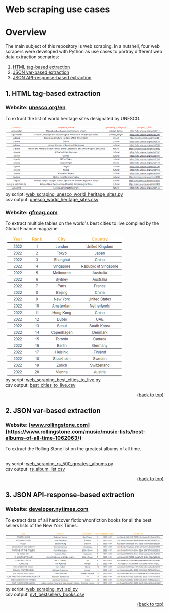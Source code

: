 # Web scraping use cases
# Overview

The main subject of this repository is web scraping. In a nutshell, four web scrapers were developed with Python as use cases to portray different web data extraction scenarios:
1. [HTML tag-based extraction](#1-html-tag-based-extraction)
2. [JSON var-based extraction](#2-json-var-based-extraction)
3. [JSON API-response-based extraction](#3-json-api-response-based-extraction)

## 1. HTML tag-based extraction
### Website: [unesco.org/en](https://whc.unesco.org/en/list/)
To extract the list of world heritage sites designated by UNESCO.

![](https://github.com/IvoDSBarros/web-scraping-use-cases/blob/39f4b500047b3396711f01b34e610b5b4137edbc/output/png/web_scraping_unesco_world_heritage_list.PNG)
<br> py script: [web_scraping_unesco_world_heritage_sites.py](https://github.com/IvoDSBarros/web-scraping-use-cases/blob/4a81a58d6e6c2117170f977c567af27f5529f3b5/src/web_scraping_unesco_world_heritage_sites.py)
<br> csv output: [unesco_world_heritage_sites.csv](https://github.com/IvoDSBarros/web-scraping-use-cases/blob/552f127fab518720510ab781ca205d0ed04ba955/output/csv/unesco_world_heritage_sites.csv)

### Website: [gfmag.com](https://www.gfmag.com/global-data/non-economic-data/best-cities-to-live?page=1)

To extract multiple tables on the world's best cities to live compiled by the Global Finance magazine.

![](https://github.com/IvoDSBarros/web-scraping-use-cases/blob/eab419e273ec771e89dd3fcde2ee76c2aff7be2a/output/png/web_scraping_best_cities_to_live.PNG)
<br> py script: [web_scraping_best_cities_to_live.py](https://github.com/IvoDSBarros/web-scraping-use-cases/blob/b21cee34ba5e76698ab75ebb03ec0c9c3120b280/src/web_scraping_best_cities_to_live.py)
<br>
csv output: [best_cities_to_live.csv](https://github.com/IvoDSBarros/web-scraping-use-cases/blob/0248486b1c2b254345279cbc452aea91655cc6ec/output/csv/best_cities_to_live.csv)

<div align = "right">    
  <a href="#overview">(back to top)</a>
</div>

## 2. JSON var-based extraction
### Website: [www.rollingstone.com](https://www.rollingstone.com/music/music-lists/best-albums-of-all-time-1062063/)
To extract the Rolling Stone list on the greatest albums of all time.

![]()
<br> 
py script: [web_scraping_rs_500_greatest_albums.py](https://github.com/IvoDSBarros/web-scraping-use-cases/blob/df881ee5834538e8acb4010b71c94cd879ea19e2/src/web_scraping_rs_500_greatest_albums.py)
<br>
csv output: [rs_album_list.csv](https://github.com/IvoDSBarros/web-scraping-use-cases/blob/df881ee5834538e8acb4010b71c94cd879ea19e2/output/csv/rs_album_list.csv)

<div align = "right">    
  <a href="#overview">(back to top)</a>
</div>

## 3. JSON API-response-based extraction
### Website: [developer.nytimes.com](https://developer.nytimes.com/docs/books-product/1/overview)
To extract data of all hardcover fiction/nonfiction books for all the best sellers lists of the New York Times.

![](https://github.com/IvoDSBarros/web-scraping-use-cases/blob/4edc51798357c61f1ee51e4b86fc4c512a35d014/output/png/web_scraping_nyt_api_bestsellers_books.PNG)
<br> 
py script: [web_scraping_nyt_api.py](https://github.com/IvoDSBarros/web-scraping-use-cases/blob/f52b3112944609f1b15d3a92b395734c18000e27/src/web_scraping_nyt_api.py)
<br>
csv output: [nyt_bestsellers_books.csv](https://github.com/IvoDSBarros/web-scraping-use-cases/blob/8d04fe6f4afa5465761eee5f4fd81df3d79f7b54/output/csv/nyt_bestsellers_books.csv)

<div align = "right">    
  <a href="#overview">(back to top)</a>
</div>
